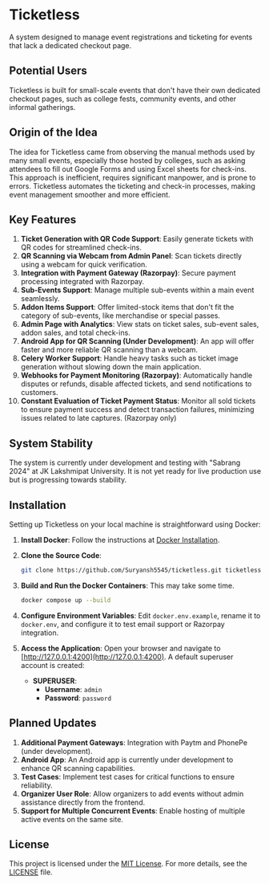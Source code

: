# Ticketless

A system designed to manage event registrations and ticketing for events that lack a dedicated checkout page.

## Potential Users

Ticketless is built for small-scale events that don't have their own dedicated checkout pages, such as college fests, community events, and other informal gatherings.

## Origin of the Idea

The idea for Ticketless came from observing the manual methods used by many small events, especially those hosted by colleges, such as asking attendees to fill out Google Forms and using Excel sheets for check-ins. This approach is inefficient, requires significant manpower, and is prone to errors. Ticketless automates the ticketing and check-in processes, making event management smoother and more efficient.

## Key Features

1. **Ticket Generation with QR Code Support**: Easily generate tickets with QR codes for streamlined check-ins.
2. **QR Scanning via Webcam from Admin Panel**: Scan tickets directly using a webcam for quick verification.
3. **Integration with Payment Gateway (Razorpay)**: Secure payment processing integrated with Razorpay.
4. **Sub-Events Support**: Manage multiple sub-events within a main event seamlessly.
5. **Addon Items Support**: Offer limited-stock items that don't fit the category of sub-events, like merchandise or special passes.
6. **Admin Page with Analytics**: View stats on ticket sales, sub-event sales, addon sales, and total check-ins.
7. **Android App for QR Scanning (Under Development)**: An app will offer faster and more reliable QR scanning than a webcam.
8. **Celery Worker Support**: Handle heavy tasks such as ticket image generation without slowing down the main application.
9. **Webhooks for Payment Monitoring (Razorpay)**: Automatically handle disputes or refunds, disable affected tickets, and send notifications to customers.
10. **Constant Evaluation of Ticket Payment Status**: Monitor all sold tickets to ensure payment success and detect transaction failures, minimizing issues related to late captures. (Razorpay only)

## System Stability

The system is currently under development and testing with "Sabrang 2024" at JK Lakshmipat University. It is not yet ready for live production use but is progressing towards stability.

## Installation

Setting up Ticketless on your local machine is straightforward using Docker:

1. **Install Docker**: Follow the instructions at [Docker Installation](https://docs.docker.com/install/).

2. **Clone the Source Code**:

    ```bash
    git clone https://github.com/Suryansh5545/ticketless.git ticketless && cd ticketless
    ```

3. **Build and Run the Docker Containers**: This may take some time.

    ```bash
    docker compose up --build
    ```

4. **Configure Environment Variables**: Edit `docker.env.example`, rename it to `docker.env`, and configure it to test email support or Razorpay integration.

5. **Access the Application**: Open your browser and navigate to [http://127.0.0.1:4200](http://127.0.0.1:4200). A default superuser account is created:

    - **SUPERUSER**: 
        - **Username**: `admin`
        - **Password**: `password`

## Planned Updates

1. **Additional Payment Gateways**: Integration with Paytm and PhonePe (under development).
2. **Android App**: An Android app is currently under development to enhance QR scanning capabilities.
3. **Test Cases**: Implement test cases for critical functions to ensure reliability.
4. **Organizer User Role**: Allow organizers to add events without admin assistance directly from the frontend.
5. **Support for Multiple Concurrent Events**: Enable hosting of multiple active events on the same site.

## License

This project is licensed under the [MIT License](LICENSE). For more details, see the [LICENSE](LICENSE) file.
